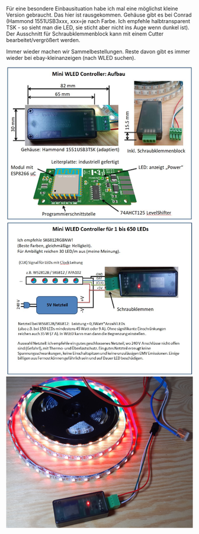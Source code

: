 Für eine besondere Einbausituation habe ich mal eine möglichst kleine Version gebraucht. Das hier ist rausgekommen.
Gehäuse gibt es bei Conrad (Hammond 1551USB3xxx, xxx=je nach Farbe. Ich empfehle halbtransparent TSK - so sieht man die LED, sie sticht aber nicht ins Auge wenn dunkel ist). Der Ausschnitt für Schraubklemmenblock kann mit einem Cutter bearbeitet/vergrößert werden.

Immer wieder machen wir Sammelbestellungen. Reste davon gibt es immer wieder bei ebay-kleinanzeigen (nach WLED suchen).

<img src="01.jpg" width="600" />
<img src="02.jpg" width="600" />
<img src="03.jpg" width="600" />
